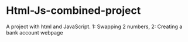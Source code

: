 # Html-Js-combined-project
A project with html and JavaScript. 1: Swapping 2 numbers, 2: Creating a bank account webpage
